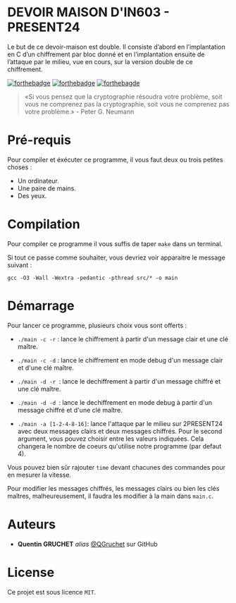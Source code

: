 # DEVOIR MAISON D'IN603 - PRESENT24

Le but de ce devoir-maison est double. Il consiste d’abord en l’implantation en C d’un chiffrement par
bloc donné et en l’implantation ensuite de l’attaque par le milieu, vue en cours, sur la version double de ce chiffrement.

[![forthebadge](https://forthebadge.com/images/badges/built-by-developers.svg)](http://forthebadge.com) [![forthebadge](https://forthebadge.com/images/badges/powered-by-black-magic.svg)](https://forthebadge.com) [![forthebagde](https://forthebadge.com/images/badges/made-with-c.svg)](https://forthebadge.com) 

> «Si vous pensez que la cryptographie résoudra votre problème, soit vous ne comprenez pas la cryptographie, soit vous ne comprenez pas votre problème.» - Peter G. Neumann
# Pré-requis

Pour compiler et éxécuter ce programme, il vous faut deux ou trois petites choses :

- Un ordinateur.
- Une paire de mains.
- Des yeux.

# Compilation

Pour compiler ce programme il vous suffis de taper ``` make ``` dans un terminal.

Si tout ce passe comme souhaiter, vous devriez voir apparaitre le message suivant :

```gcc -O3 -Wall -Wextra -pedantic -pthread src/* -o main```

# Démarrage

Pour lancer ce programme, plusieurs choix vous sont offerts :
- ```./main -c -r``` : lance le chiffrement à partir d'un message clair et une clé maître.
- ```./main -c -d``` : lance le chiffrement en mode debug d'un message clair et d'une clé maître.

- ```./main -d -r ```: lance le dechiffrement à partir d'un message chiffré et une clé maître.
- ```./main -d -d ```: lance le dechiffrement en mode debug à partir d'un message chiffré et d'une clé maître.

- ```./main -a [1-2-4-8-16]```: lance l'attaque par le milieu sur 2PRESENT24 avec deux messages clairs et deux messages chiffrés. Pour le second argument, vous pouvez choisir entre les valeurs indiquées. Cela changera le nombre de coeurs qu'utilise notre programme (par defaut 4).

Vous pouvez bien sûr rajouter ```time``` devant chacunes des commandes pour en mesurer la vitesse.

Pour modifier les messages chiffrés, les messages clairs ou bien les clés maîtres, malheureusement, il faudra les modifier à la main dans ```main.c```.

# Auteurs

* **Quentin GRUCHET** _alias_ [@QGruchet](https://github.com/QGruchet) sur GitHub

# License

Ce projet est sous licence ``MIT``.

